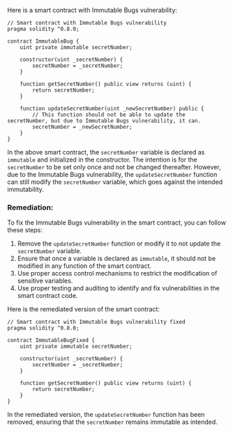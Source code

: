 Here is a smart contract with Immutable Bugs vulnerability:

```solidity
// Smart contract with Immutable Bugs vulnerability
pragma solidity ^0.8.0;

contract ImmutableBug {
    uint private immutable secretNumber;

    constructor(uint _secretNumber) {
        secretNumber = _secretNumber;
    }

    function getSecretNumber() public view returns (uint) {
        return secretNumber;
    }

    function updateSecretNumber(uint _newSecretNumber) public {
        // This function should not be able to update the secretNumber, but due to Immutable Bugs vulnerability, it can.
        secretNumber = _newSecretNumber;
    }
}
```

In the above smart contract, the `secretNumber` variable is declared as `immutable` and initialized in the constructor. The intention is for the `secretNumber` to be set only once and not be changed thereafter. However, due to the Immutable Bugs vulnerability, the `updateSecretNumber` function can still modify the `secretNumber` variable, which goes against the intended immutability.

### Remediation:
To fix the Immutable Bugs vulnerability in the smart contract, you can follow these steps:

1. Remove the `updateSecretNumber` function or modify it to not update the `secretNumber` variable.
2. Ensure that once a variable is declared as `immutable`, it should not be modified in any function of the smart contract.
3. Use proper access control mechanisms to restrict the modification of sensitive variables.
4. Use proper testing and auditing to identify and fix vulnerabilities in the smart contract code.

Here is the remediated version of the smart contract:

```solidity
// Smart contract with Immutable Bugs vulnerability fixed
pragma solidity ^0.8.0;

contract ImmutableBugFixed {
    uint private immutable secretNumber;

    constructor(uint _secretNumber) {
        secretNumber = _secretNumber;
    }

    function getSecretNumber() public view returns (uint) {
        return secretNumber;
    }
}
```

In the remediated version, the `updateSecretNumber` function has been removed, ensuring that the `secretNumber` remains immutable as intended.